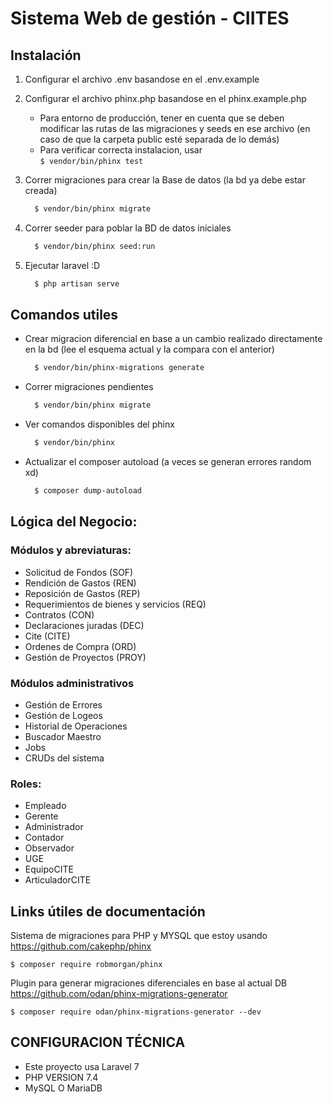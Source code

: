 # Sistema Web de gestión - CIITES

## Instalación

1. Configurar el archivo .env basandose en el .env.example

2. Configurar el archivo phinx.php basandose en el phinx.example.php
    - Para entorno de producción, tener en cuenta que se deben modificar las rutas de las migraciones y seeds en ese archivo (en caso de que la carpeta public esté separada de lo demás)
    - Para verificar correcta instalacion, usar   
          ```
            $ vendor/bin/phinx test
          ```
      
    
3. Correr migraciones para crear la Base de datos (la bd ya debe estar creada)
    ``` bash
      $ vendor/bin/phinx migrate
    ```
4. Correr seeder para poblar la BD de datos iniciales
    ``` bash
      $ vendor/bin/phinx seed:run
    ```

5. Ejecutar laravel :D
    ``` bash
      $ php artisan serve
    ```






## Comandos utiles

- Crear migracion diferencial en base a un cambio realizado directamente en la bd (lee el esquema actual y la compara con el anterior)
    ``` bash
      $ vendor/bin/phinx-migrations generate
    ```

- Correr migraciones pendientes 
    ``` bash
      $ vendor/bin/phinx migrate
    ```

- Ver comandos disponibles del phinx 
    ``` bash
      $ vendor/bin/phinx 
    ```


- Actualizar el composer autoload (a veces se generan errores random xd) 
    ``` bash
      $ composer dump-autoload
    ```





## Lógica del Negocio:

### Módulos y abreviaturas:
- Solicitud de Fondos (SOF)
- Rendición de Gastos (REN)
- Reposición de Gastos (REP)
- Requerimientos de bienes y servicios (REQ) 
- Contratos (CON)
- Declaraciones juradas (DEC)
- Cite (CITE)
- Ordenes de Compra (ORD)
- Gestión de Proyectos (PROY)

### Módulos administrativos
- Gestión de Errores
- Gestión de Logeos
- Historial de Operaciones
- Buscador Maestro
- Jobs
- CRUDs del sistema

### Roles:
- Empleado
- Gerente
- Administrador
- Contador
- Observador
- UGE
- EquipoCITE
- ArticuladorCITE



## Links útiles de documentación

Sistema de migraciones para PHP y MYSQL que estoy usando   https://github.com/cakephp/phinx
    
    $ composer require robmorgan/phinx
    
Plugin para generar migraciones diferenciales en base al actual DB 
https://github.com/odan/phinx-migrations-generator

    $ composer require odan/phinx-migrations-generator --dev


## CONFIGURACION TÉCNICA
- Este proyecto usa Laravel 7
- PHP VERSION 7.4
- MySQL O MariaDB


